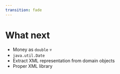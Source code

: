```yaml
---
transition: fade
---
```


# What next

<v-clicks>

- Money as `double` 💀
- `java.util.Date`
- Extract XML representation from domain objects
- Proper XML library

</v-clicks>
